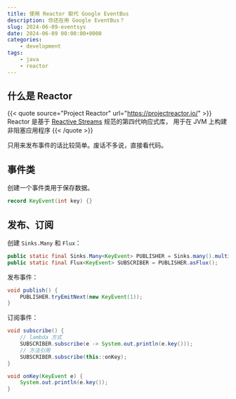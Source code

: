 ```yaml
---
title: 使用 Reactor 取代 Google EventBus
description: 你还在用 Google EventBus？
slug: 2024-06-09-eventsys
date: 2024-06-09 00:00:00+0000
categories:
    - development
tags:
    - java
    - reactor
---
```


## 什么是 Reactor

{{< quote source="Project Reactor" url="https://projectreactor.io/" >}}
Reactor 是基于 [Reactive Streams](https://github.com/reactive-streams/reactive-streams-jvm) 规范的第四代响应式库，
用于在 JVM 上构建非阻塞应用程序
{{< /quote >}}

只用来发布事件的话比较简单。废话不多说，直接看代码。

## 事件类

创建一个事件类用于保存数据。

```java
record KeyEvent(int key) {}
```

## 发布、订阅

创建 `Sinks.Many` 和 `Flux`：

```java
public static final Sinks.Many<KeyEvent> PUBLISHER = Sinks.many().multicast().onBackpressureBuffer();
public static final Flux<KeyEvent> SUBSCRIBER = PUBLISHER.asFlux();
```

发布事件：

```java
void publish() {
    PUBLISHER.tryEmitNext(new KeyEvent(1));
}
```

订阅事件：

```java
void subscribe() {
    // lambda 方式
    SUBSCRIBER.subscribe(e -> System.out.println(e.key()));
    // 方法引用
    SUBSCRIBER.subscribe(this::onKey);
}

void onKey(KeyEvent e) {
    System.out.println(e.key());
}
```
